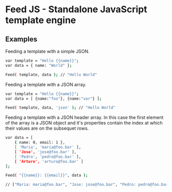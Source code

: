 Feed JS - Standalone JavaScript template engine
=======

Examples
--------------------------------------

Feeding a template with a simple JSON.

```bash
var template = "Hello {{name}}";
var data = { name: "World" };

Feed( template, data );	// "Hello World"
```

Feeding a template with a JSON array.

```bash
var template = "Hello {{name}}";
var data = [ {name:"foo"}, {name:"var"} ];

Feed( template, data, 'json' );	// "Hello World"
```

Feeding a template with a JSON header array. In this case the first element of the array is a JSON object and it's properties contain the index at which their values are on the subsequet rows.

```bash
var data = [
    { name: 0, email: 1 },
    [ 'Maria', 'maria@foo.bar' ],
    [ 'Jose', 'jose@foo.bar' ],
    [ 'Pedro', 'pedro@foo.bar' ],
    [ 'Arturo', 'arturo@foo.bar' ]
];

Feed( "{{name}}: {{email}}", data );

// ["Maria: maria@foo.bar", "Jose: jose@foo.bar", "Pedro: pedro@foo.bar", "Arturo: arturo@foo.bar"]
```